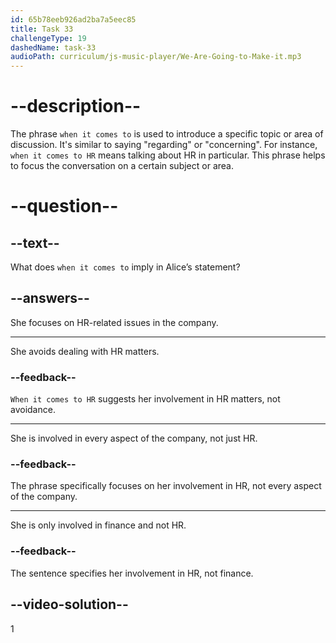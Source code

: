 ```yaml
---
id: 65b78eeb926ad2ba7a5eec85
title: Task 33
challengeType: 19
dashedName: task-33
audioPath: curriculum/js-music-player/We-Are-Going-to-Make-it.mp3
---
```


<!--
AUDIO REFERENCE:
Alice: Anna is the head of HR, and she has to make sure our company runs smoothly when it comes to HR.
-->

# --description--

The phrase `when it comes to` is used to introduce a specific topic or area of discussion. It's similar to saying "regarding" or "concerning". For instance, `when it comes to HR` means talking about HR in particular. This phrase helps to focus the conversation on a certain subject or area.

# --question--

## --text--

What does `when it comes to` imply in Alice’s statement?

## --answers--

She focuses on HR-related issues in the company.

---

She avoids dealing with HR matters.

### --feedback--

`When it comes to HR` suggests her involvement in HR matters, not avoidance.

---

She is involved in every aspect of the company, not just HR.

### --feedback--

The phrase specifically focuses on her involvement in HR, not every aspect of the company.

---

She is only involved in finance and not HR.

### --feedback--

The sentence specifies her involvement in HR, not finance.

## --video-solution--

1
